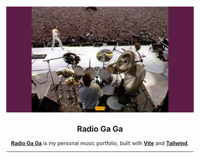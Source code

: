 ![Showcase Card](/public/showcase-card.png)

<div align="center">

## Radio Ga Ga

[**Radio Ga Ga**](https://radiogaga.khoiwn04.com) is my personal music portfolio, built with [**Vite**](https://vite.dev/) and [**Tailwind**](https://tailwindcss.com/).

</div>

---